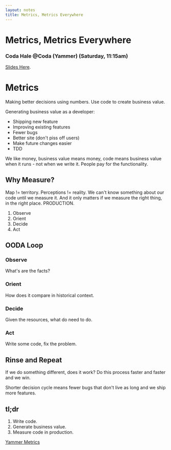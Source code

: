 ```yaml
---
layout: notes
title: Metrics, Metrics Everywhere
---
```


# Metrics, Metrics Everywhere

### Coda Hale @Coda (Yammer) (Saturday, 11:15am)

[Slides Here](http://codahale.com/codeconf-2011-04-09-metrics-metrics-everywhere.pdf).

# Metrics

Making better decisions using numbers.  Use code to create business value.

Generating business value as a developer:

* Shipping new feature
* Improving existing features
* Fewer bugs
* Better site (don't piss off users)
* Make future changes easier
* TDD

We like money, business value means money, code means business value when it runs - not when we write it.  People pay for the functionality.

## Why Measure?

Map != territory.  Perceptions != reality.  We can't know something about our code until we measure it.  And it only matters if we measure the right thing, in the right place. PRODUCTION.        

1. Observe
2. Orient
3. Decide
4. Act

## OODA Loop

### Observe

What's are the facts?

### Orient

How does it compare in historical context.

### Decide

Given the resources, what do need to do.

### Act

Write some code, fix the problem.

## Rinse and Repeat

If we do something different, does it work? Do this process faster and faster and we win.

Shorter decision cycle means fewer bugs that don't live as long and we ship more features.

## tl;dr

1. Write code.
2. Generate business value.
3. Measure code in production.

[Yammer Metrics](https://github.com/codahale/metrics)